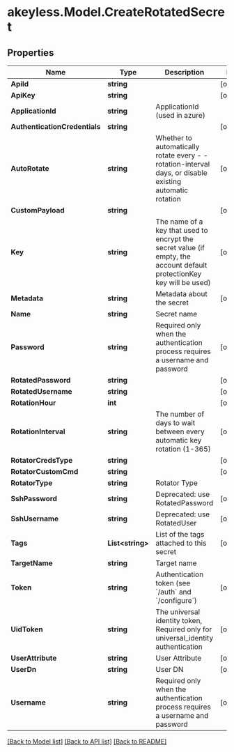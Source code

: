 # akeyless.Model.CreateRotatedSecret

## Properties

Name | Type | Description | Notes
------------ | ------------- | ------------- | -------------
**ApiId** | **string** |  | [optional] 
**ApiKey** | **string** |  | [optional] 
**ApplicationId** | **string** | ApplicationId (used in azure) | 
**AuthenticationCredentials** | **string** |  | [optional] 
**AutoRotate** | **string** | Whether to automatically rotate every - -rotation-interval days, or disable existing automatic rotation | [optional] 
**CustomPayload** | **string** |  | [optional] 
**Key** | **string** | The name of a key that used to encrypt the secret value (if empty, the account default protectionKey key will be used) | [optional] 
**Metadata** | **string** | Metadata about the secret | [optional] 
**Name** | **string** | Secret name | 
**Password** | **string** | Required only when the authentication process requires a username and password | [optional] 
**RotatedPassword** | **string** |  | [optional] 
**RotatedUsername** | **string** |  | [optional] 
**RotationHour** | **int** |  | [optional] 
**RotationInterval** | **string** | The number of days to wait between every automatic key rotation (1-365) | [optional] 
**RotatorCredsType** | **string** |  | [optional] 
**RotatorCustomCmd** | **string** |  | [optional] 
**RotatorType** | **string** | Rotator Type | 
**SshPassword** | **string** | Deprecated: use RotatedPassword | [optional] 
**SshUsername** | **string** | Deprecated: use RotatedUser | [optional] 
**Tags** | **List&lt;string&gt;** | List of the tags attached to this secret | [optional] 
**TargetName** | **string** | Target name | 
**Token** | **string** | Authentication token (see &#x60;/auth&#x60; and &#x60;/configure&#x60;) | [optional] 
**UidToken** | **string** | The universal identity token, Required only for universal_identity authentication | [optional] 
**UserAttribute** | **string** | User Attribute | [optional] 
**UserDn** | **string** | User DN | [optional] 
**Username** | **string** | Required only when the authentication process requires a username and password | [optional] 

[[Back to Model list]](../README.md#documentation-for-models) [[Back to API list]](../README.md#documentation-for-api-endpoints) [[Back to README]](../README.md)

